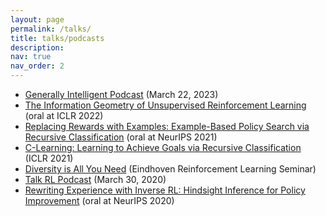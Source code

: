 ```yaml
---
layout: page
permalink: /talks/
title: talks/podcasts
description: 
nav: true
nav_order: 2
---
```


- [Generally Intelligent Podcast](https://generallyintelligent.com/podcast/2023-03-22-podcast-episode-30-ben-eysenbach/) (March 22, 2023)
- [The Information Geometry of Unsupervised Reinforcement Learning](https://www.youtube.com/watch?v=8JZYdWbyhCY) (oral at ICLR 2022)
- [Replacing Rewards with Examples: Example-Based Policy Search via Recursive Classification](https://www.youtube.com/watch?v=7THK9u6UtgE) (oral at NeurIPS 2021)
- [C-Learning: Learning to Achieve Goals via Recursive Classification](https://www.youtube.com/watch?v=T57SxBKVxPQ) (ICLR 2021)
- [Diversity is All You Need](https://www.youtube.com/watch?v=yhz6-nuaT6c) (Eindhoven Reinforcement Learning Seminar)
- [Talk RL Podcast](https://www.talkrl.com/episodes/ben-eysenbach) (March 30, 2020)
- [Rewriting Experience with Inverse RL: Hindsight Inference for Policy Improvement](https://www.youtube.com/watch?v=lyIVutL-nXY) (oral at NeurIPS 2020)